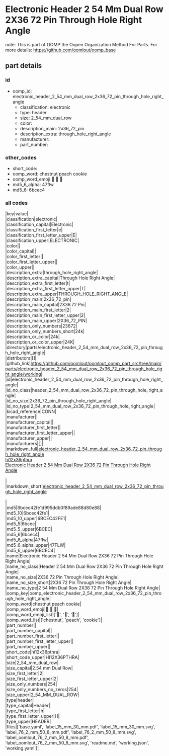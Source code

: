 # Electronic Header 2 54 Mm Dual Row 2X36 72 Pin Through Hole Right Angle  

note: This is part of OOMP the Oopen Organization Method For Parts. For more details: https://github.com/oomlout/oomp_base

##  part details





### id
* oomp_id: electronic_header_2_54_mm_dual_row_2x36_72_pin_through_hole_right_angle
  * classification: electronic
  * type: header
  * size: 2_54_mm_dual_row
  * color: 
  * description_main: 2x36_72_pin
  * description_extra: through_hole_right_angle
  * manufacturer: 
  * part_number: 

### other_codes
* short_code: 
* oomp_word: chestnut peach cookie
* oomp_word_emoji :chestnut: :peach: :cookie:
* md5_6_alpha: 47flw
* md5_6: 6bcec4

### all codes 
|key|value|  
|classification|electronic|  
|classification_capital|Electronic|  
|classification_first_letter|e|  
|classification_first_letter_upper|E|  
|classification_upper|ELECTRONIC|  
|color||  
|color_capital||  
|color_first_letter||  
|color_first_letter_upper||  
|color_upper||  
|description_extra|through_hole_right_angle|  
|description_extra_capital|Through Hole Right Angle|  
|description_extra_first_letter|t|  
|description_extra_first_letter_upper|T|  
|description_extra_upper|THROUGH_HOLE_RIGHT_ANGLE|  
|description_main|2x36_72_pin|  
|description_main_capital|2X36.72 Pin|  
|description_main_first_letter|2|  
|description_main_first_letter_upper|2|  
|description_main_upper|2X36_72_PIN|  
|description_only_numbers|23672|  
|description_only_numbers_short|24k|  
|description_or_color|24k|  
|description_or_color_upper|24K|  
|directory|parts/electronic_header_2_54_mm_dual_row_2x36_72_pin_through_hole_right_angle|  
|distributors|[]|  
|github_link|https://github.com/oomlout/oomlout_oomp_part_src/tree/main/parts/electronic_header_2_54_mm_dual_row_2x36_72_pin_through_hole_right_angle/working|  
|id|electronic_header_2_54_mm_dual_row_2x36_72_pin_through_hole_right_angle|  
|id_no_class|header_2_54_mm_dual_row_2x36_72_pin_through_hole_right_angle|  
|id_no_size|2x36_72_pin_through_hole_right_angle|  
|id_no_type|2_54_mm_dual_row_2x36_72_pin_through_hole_right_angle|  
|kicad_reference|CONN|  
|manufacturer||  
|manufacturer_capital||  
|manufacturer_first_letter||  
|manufacturer_first_letter_upper||  
|manufacturer_upper||  
|manufacturers|[]|  
|markdown_full|[electronic_header_2_54_mm_dual_row_2x36_72_pin_through_hole_right_angle](https://github.com/oomlout/oomlout_oomp_part_src/tree/main/parts/electronic_header_2_54_mm_dual_row_2x36_72_pin_through_hole_right_angle/working)<br>[hi12x36pthra](https://github.com/oomlout/oomlout_oomp_part_src/tree/main/parts/electronic_header_2_54_mm_dual_row_2x36_72_pin_through_hole_right_angle/working)<br>[Electronic Header 2 54 Mm Dual Row 2X36 72 Pin Through Hole Right Angle](https://github.com/oomlout/oomlout_oomp_part_src/tree/main/parts/electronic_header_2_54_mm_dual_row_2x36_72_pin_through_hole_right_angle/working)<br><br>|  
|markdown_short|[electronic_header_2_54_mm_dual_row_2x36_72_pin_through_hole_right_angle](https://github.com/oomlout/oomlout_oomp_part_src/tree/main/parts/electronic_header_2_54_mm_dual_row_2x36_72_pin_through_hole_right_angle/working)<br><br>|  
|md5|6bcec42fe1d995ddb0f89ade88d80e88|  
|md5_10|6bcec42fe1|  
|md5_10_upper|6BCEC42FE1|  
|md5_5|6bcec|  
|md5_5_upper|6BCEC|  
|md5_6|6bcec4|  
|md5_6_alpha|47flw|  
|md5_6_alpha_upper|47FLW|  
|md5_6_upper|6BCEC4|  
|name|Electronic Header 2 54 Mm Dual Row 2X36 72 Pin Through Hole Right Angle|  
|name_no_class|Header 2 54 Mm Dual Row 2X36 72 Pin Through Hole Right Angle|  
|name_no_size|2X36 72 Pin Through Hole Right Angle|  
|name_no_size_short|2X36 72 Pin Through Hole Right Angle|  
|name_no_type|2 54 Mm Dual Row 2X36 72 Pin Through Hole Right Angle|  
|oomp_key|oomp_electronic_header_2_54_mm_dual_row_2x36_72_pin_through_hole_right_angle|  
|oomp_word|chestnut peach cookie|  
|oomp_word_emoji|:chestnut: :peach: :cookie:|  
|oomp_word_emoji_list|[':chestnut:', ':peach:', ':cookie:']|  
|oomp_word_list|['chestnut', 'peach', 'cookie']|  
|part_number||  
|part_number_capital||  
|part_number_first_letter||  
|part_number_first_letter_upper||  
|part_number_upper||  
|short_code|hi12x36pthra|  
|short_code_upper|HI12X36PTHRA|  
|size|2_54_mm_dual_row|  
|size_capital|2.54 mm Dual Row|  
|size_first_letter|2|  
|size_first_letter_upper|2|  
|size_only_numbers|254|  
|size_only_numbers_no_zeros|254|  
|size_upper|2_54_MM_DUAL_ROW|  
|type|header|  
|type_capital|Header|  
|type_first_letter|h|  
|type_first_letter_upper|H|  
|type_upper|HEADER|  
|files|['base.yaml', 'label_15_mm_30_mm.pdf', 'label_15_mm_30_mm.svg', 'label_76_2_mm_50_8_mm.pdf', 'label_76_2_mm_50_8_mm.svg', 'label_oomlout_76_2_mm_50_8_mm.pdf', 'label_oomlout_76_2_mm_50_8_mm.svg', 'readme.md', 'working.json', 'working.yaml']|  
